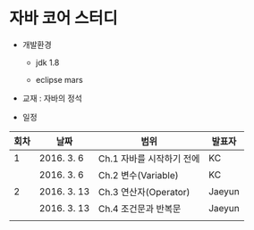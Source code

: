 # 자바 코어 스터디

- 개발환경

  - jdk 1.8

  - eclipse mars

- 교재 : 자바의 정석

- 일정

| 회차 | 날짜        | 범위                                          | 발표자 |
|------|-------------|-----------------------------------------------|--------|
|   1  | 2016. 3. 6  | Ch.1 자바를 시작하기 전에 |   KC   |
|      | 2016. 3. 6  | Ch.2 변수(Variable) |   KC   |
|   2  | 2016. 3. 13 | Ch.3 연산자(Operator)     | Jaeyun |
|     | 2016. 3. 13 | Ch.4 조건문과 반복문    | Jaeyun |
|      |             |                                               |        ||


